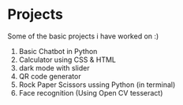 # Projects
Some of the basic projects i have worked on :)

1) Basic Chatbot in Python
2) Calculator using CSS & HTML
3) dark mode with slider
4) QR code generator
5) Rock Paper Scissors ussing Python (in terminal)
6) Face recognition (Using Open CV tesseract)
